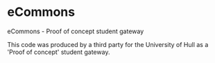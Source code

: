 eCommons
========

eCommons - Proof of concept student gateway

This code was produced by a third party for the University of Hull as a 'Proof of concept' student gateway.






